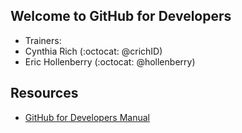 ## Welcome to GitHub for Developers

- Trainers:
 - Cynthia Rich (:octocat: @crichID)
 - Eric Hollenberry (:octocat: @hollenberry)

## Resources

- [GitHub for Developers Manual](https://github.com/githubteacher/developers-july/blob/master/github-for-developers-student-manual.pdf)



